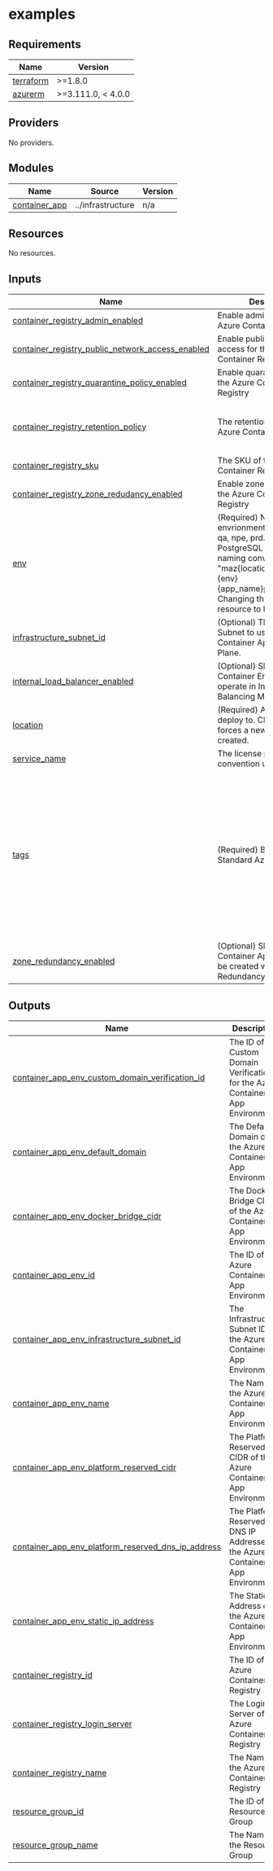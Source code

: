 # examples

<!-- BEGINNING OF PRE-COMMIT-TERRAFORM DOCS HOOK -->
## Requirements

| Name | Version |
|------|---------|
| <a name="requirement_terraform"></a> [terraform](#requirement\_terraform) | >=1.8.0 |
| <a name="requirement_azurerm"></a> [azurerm](#requirement\_azurerm) | >=3.111.0, < 4.0.0 |

## Providers

No providers.

## Modules

| Name | Source | Version |
|------|--------|---------|
| <a name="module_container_app"></a> [container\_app](#module\_container\_app) | ../infrastructure | n/a |

## Resources

No resources.

## Inputs

| Name | Description | Type | Default | Required |
|------|-------------|------|---------|:--------:|
| <a name="input_container_registry_admin_enabled"></a> [container\_registry\_admin\_enabled](#input\_container\_registry\_admin\_enabled) | Enable admin user for the Azure Container Registry | `bool` | `false` | no |
| <a name="input_container_registry_public_network_access_enabled"></a> [container\_registry\_public\_network\_access\_enabled](#input\_container\_registry\_public\_network\_access\_enabled) | Enable public network access for the Azure Container Registry | `bool` | `true` | no |
| <a name="input_container_registry_quarantine_policy_enabled"></a> [container\_registry\_quarantine\_policy\_enabled](#input\_container\_registry\_quarantine\_policy\_enabled) | Enable quarantine policy for the Azure Container Registry | `bool` | `false` | no |
| <a name="input_container_registry_retention_policy"></a> [container\_registry\_retention\_policy](#input\_container\_registry\_retention\_policy) | The retention policy for the Azure Container Registry | <pre>object({<br>    days    = optional(number)<br>    enabled = optional(bool)<br>  })</pre> | `{}` | no |
| <a name="input_container_registry_sku"></a> [container\_registry\_sku](#input\_container\_registry\_sku) | The SKU of the Azure Container Registry | `string` | n/a | yes |
| <a name="input_container_registry_zone_redudancy_enabled"></a> [container\_registry\_zone\_redudancy\_enabled](#input\_container\_registry\_zone\_redudancy\_enabled) | Enable zone redundancy for the Azure Container Registry | `bool` | `false` | no |
| <a name="input_env"></a> [env](#input\_env) | (Required) Name of the envrionment i.e. dev, lab, qa, npe, prd...etc. Used in PostgreSQL Flex Server naming convention of "maz{location\_shortname}{env}{app\_name}psqlflex{index}". Changing this forces a new resource to be created. | `string` | n/a | yes |
| <a name="input_infrastructure_subnet_id"></a> [infrastructure\_subnet\_id](#input\_infrastructure\_subnet\_id) | (Optional) The existing Subnet to use for the Container Apps Control Plane. | `string` | `null` | no |
| <a name="input_internal_load_balancer_enabled"></a> [internal\_load\_balancer\_enabled](#input\_internal\_load\_balancer\_enabled) | (Optional) Should the Container Environment operate in Internal Load Balancing Mode? | `bool` | `false` | no |
| <a name="input_location"></a> [location](#input\_location) | (Required) Azure region to deploy to. Changing this forces a new resource to be created. | `string` | n/a | yes |
| <a name="input_service_name"></a> [service\_name](#input\_service\_name) | The license plate naming convention used. | `string` | n/a | yes |
| <a name="input_tags"></a> [tags](#input\_tags) | (Required) BC-Gov Standard Azure Tags object. | <pre>object({<br>    appclass       = string<br>    appid          = string<br>    appname        = string<br>    appowner       = string<br>    businessunit   = string<br>    canumber       = string<br>    compliance     = string<br>    costcenter     = string<br>    dataclass      = string<br>    env            = string<br>    otl            = string<br>    pii            = string<br>    sharedservices = string<br>    triageticket   = string<br>  })</pre> | n/a | yes |
| <a name="input_zone_redundancy_enabled"></a> [zone\_redundancy\_enabled](#input\_zone\_redundancy\_enabled) | (Optional) Should the Container App Environment be created with Zone Redundancy enabled? | `bool` | `false` | no |

## Outputs

| Name | Description |
|------|-------------|
| <a name="output_container_app_env_custom_domain_verification_id"></a> [container\_app\_env\_custom\_domain\_verification\_id](#output\_container\_app\_env\_custom\_domain\_verification\_id) | The ID of the Custom Domain Verification for the Azure Container App Environment |
| <a name="output_container_app_env_default_domain"></a> [container\_app\_env\_default\_domain](#output\_container\_app\_env\_default\_domain) | The Default Domain of the Azure Container App Environment |
| <a name="output_container_app_env_docker_bridge_cidr"></a> [container\_app\_env\_docker\_bridge\_cidr](#output\_container\_app\_env\_docker\_bridge\_cidr) | The Docker Bridge CIDR of the Azure Container App Environment |
| <a name="output_container_app_env_id"></a> [container\_app\_env\_id](#output\_container\_app\_env\_id) | The ID of the Azure Container App Environment |
| <a name="output_container_app_env_infrastructure_subnet_id"></a> [container\_app\_env\_infrastructure\_subnet\_id](#output\_container\_app\_env\_infrastructure\_subnet\_id) | The Infrastructure Subnet ID of the Azure Container App Environment |
| <a name="output_container_app_env_name"></a> [container\_app\_env\_name](#output\_container\_app\_env\_name) | The Name of the Azure Container App Environment |
| <a name="output_container_app_env_platform_reserved_cidr"></a> [container\_app\_env\_platform\_reserved\_cidr](#output\_container\_app\_env\_platform\_reserved\_cidr) | The Platform Reserved CIDR of the Azure Container App Environment |
| <a name="output_container_app_env_platform_reserved_dns_ip_address"></a> [container\_app\_env\_platform\_reserved\_dns\_ip\_address](#output\_container\_app\_env\_platform\_reserved\_dns\_ip\_address) | The Platform Reserved DNS IP Addresses of the Azure Container App Environment |
| <a name="output_container_app_env_static_ip_address"></a> [container\_app\_env\_static\_ip\_address](#output\_container\_app\_env\_static\_ip\_address) | The Static IP Address of the Azure Container App Environment |
| <a name="output_container_registry_id"></a> [container\_registry\_id](#output\_container\_registry\_id) | The ID of the Azure Container Registry |
| <a name="output_container_registry_login_server"></a> [container\_registry\_login\_server](#output\_container\_registry\_login\_server) | The Login Server of the Azure Container Registry |
| <a name="output_container_registry_name"></a> [container\_registry\_name](#output\_container\_registry\_name) | The Name of the Azure Container Registry |
| <a name="output_resource_group_id"></a> [resource\_group\_id](#output\_resource\_group\_id) | The ID of the Resource Group |
| <a name="output_resource_group_name"></a> [resource\_group\_name](#output\_resource\_group\_name) | The Name of the Resource Group |
<!-- END OF PRE-COMMIT-TERRAFORM DOCS HOOK -->
